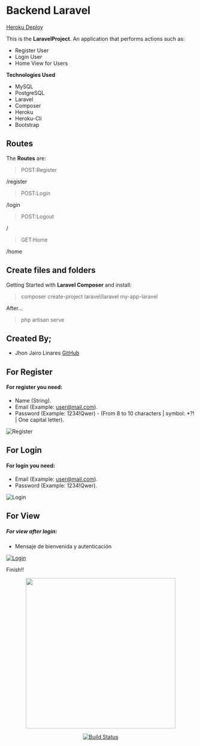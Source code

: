 # Backend Laravel

[Heroku Deploy](https://backlaravel.herokuapp.com)

This is the **LaravelProject**. An application that performs actions such as:

- Register User
- Login User
- Home View for Users

 **Technologies Used** 
 - MySQL
 - PostgreSQL
 - Laravel
 - Composer
 - Heroku
 - Heroku-Cli
 - Bootstrap

## Routes

 The  **Routes** are:

  >POST:Register

  /register

  >POST:Login

  /login

  >POST:Logout

  /

  >GET:Home
  
  /home

## Create files and folders

 Getting Started with  **Laravel Composer** and install:

  >composer create-project laravel/laravel my-app-laravel

After...

 >php artisan serve

## Created By;

- Jhon Jairo Linares [GitHub](https://github.com/jhonjlinaresb)

## For Register

#### For register you need:
- Name (String).
- Email (Example: user@mail.com).
- Password (Example: 1234!Qwer) - (From 8 to 10 characters | symbol: *?! | One capital letter).

![Register](https://i.ibb.co/xsjhbpX/image.png)

## For Login

#### For login you need:
- Email (Example: user@mail.com).
- Password (Example: 1234!Qwer).

![Login](https://i.ibb.co/Ksv7MCL/image.png)

## For View 

##### For view after login:
- Mensaje de bienvenida y autenticación

[![Login](https://i.gyazo.com/e66b62f7f23451212116fdcdfe6f1da2.gif)](https://i.gyazo.com/e66b62f7f23451212116fdcdfe6f1da2)

Finish!!


<p align="center"><a href="https://laravel.com" target="_blank"><img src="https://raw.githubusercontent.com/laravel/art/master/logo-lockup/5%20SVG/2%20CMYK/1%20Full%20Color/laravel-logolockup-cmyk-red.svg" width="400"></a></p>

<p align="center">
<a href="https://travis-ci.org/laravel/framework"><img src="https://travis-ci.org/laravel/framework.svg" alt="Build Status"></a>
